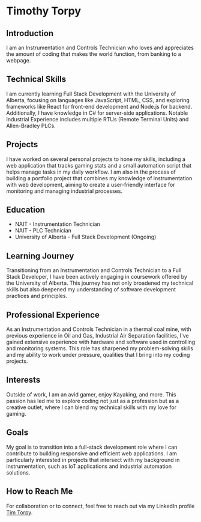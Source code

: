 # Timothy Torpy

## Introduction

I am an Instrumentation and Controls Technician who loves and appreciates the amount of coding that makes the world function, from banking to a webpage.

## Technical Skills

I am currently learning Full Stack Development with the University of Alberta, focusing on languages like JavaScript, HTML, CSS, and exploring frameworks like React for front-end development and Node.js for backend. Additionally, I have knowledge in C# for server-side applications. Notable Industrial Experience includes multiple RTUs (Remote Terminal Units) and Allen-Bradley PLCs.

## Projects

I have worked on several personal projects to hone my skills, including a web application that tracks gaming stats and a small automation script that helps manage tasks in my daily workflow. I am also in the process of building a portfolio project that combines my knowledge of instrumentation with web development, aiming to create a user-friendly interface for monitoring and managing industrial processes.

## Education

- NAIT - Instrumentation Technician
- NAIT - PLC Technician
- University of Alberta - Full Stack Development (Ongoing)

## Learning Journey

Transitioning from an Instrumentation and Controls Technician to a Full Stack Developer, I have been actively engaging in coursework offered by the University of Alberta. This journey has not only broadened my technical skills but also deepened my understanding of software development practices and principles.

## Professional Experience

As an Instrumentation and Controls Technician in a thermal coal mine, with previous experience in Oil and Gas, Industrial Air Separation facilities, I've gained extensive experience with hardware and software used in controlling and monitoring systems. This role has sharpened my problem-solving skills and my ability to work under pressure, qualities that I bring into my coding projects.

## Interests

Outside of work, I am an avid gamer, enjoy Kayaking, and more. This passion has led me to explore coding not just as a profession but as a creative outlet, where I can blend my technical skills with my love for gaming.

## Goals

My goal is to transition into a full-stack development role where I can contribute to building responsive and efficient web applications. I am particularly interested in projects that intersect with my background in instrumentation, such as IoT applications and industrial automation solutions.

## How to Reach Me

For collaboration or to connect, feel free to reach out via my LinkedIn profile [Tim Torpy](https://www.linkedin.com/in/tim-torpy-7330a364).
